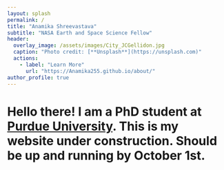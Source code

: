 ```yaml
---
layout: splash
permalink: /
title: "Anamika Shreevastava"
subtitle: "NASA Earth and Space Science Fellow"
header:
  overlay_image: /assets/images/City_JCGellidon.jpg
  caption: "Photo credit: [**Unsplash**](https://unsplash.com)"
  actions:
    - label: "Learn More"
      url: "https://Anamika255.github.io/about/"
author_profile: true
---
```


# Hello there! I am a PhD student at [Purdue University](https://www.purdue.edu/). This is my website under construction. Should be up and running by October 1st. 

